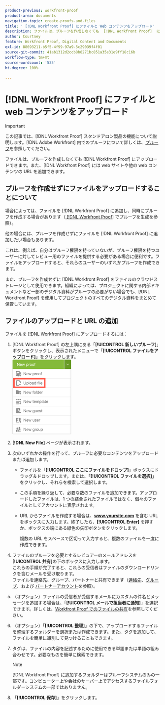 ```yaml
---
product-previous: workfront-proof
product-area: documents
navigation-topic: create-proofs-and-files
title: ' [!DNL Workfront Proof] にファイルと Web コンテンツをアップロード'
description: ファイルは、プルーフを作成しなくても  [!DNL Workfront Proof]  にアップロードできます。また、 [!DNL Workfront Proof] には web サイトや他の web コンテンツの URL を追加できます。
author: Courtney
feature: Workfront Proof, Digital Content and Documents
exl-id: 88693211-b5f5-4f99-97a9-5c29039f4f01
source-git-commit: 41ab1312d2ccb8b8271bc851a35e31e9ff18c16b
workflow-type: tm+mt
source-wordcount: '535'
ht-degree: 100%

---
```


# [!DNL Workfront Proof] にファイルと web コンテンツをアップロード

>[!IMPORTANT]
>
>この記事では、[!DNL Workfront Proof] スタンドアロン製品の機能について説明します。[!DNL Adobe Workfront] 内でのプルーフについて詳しくは、[プルーフ](../../../review-and-approve-work/proofing/proofing.md)を参照してください。

ファイルは、プルーフを作成しなくても [!DNL Workfront Proof] にアップロードできます。また、[!DNL Workfront Proof] には web サイトや他の web コンテンツの URL を追加できます。

## プルーフを作成せずにファイルをアップロードすることについて

場合によっては、ファイルを [!DNL Workfront Proof] に追加し、同時にプルーフを作成する場合があります（[ [!DNL Workfront Proof]](../../../workfront-proof/wp-work-proofsfiles/create-proofs-and-files/generate-proofs.md) でプルーフを生成を参照）。

他の場合には、プルーフを作成せずにファイルを [!DNL Workfront Proof] に追加したい場合もあります。

これは、例えば、自分はプルーフ権限を持っていないが、プルーフ権限を持つユーザーに対してレビュー用のファイルを提供する必要がある場合に便利です。ファイルをアップロードすると、それらのユーザーのいずれかプルーフを作成できます。

また、プルーフを作成せずに [!DNL Workfront Proof] をファイルのクラウドストレージとして使用できます。組織によっては、プロジェクトに関する内部ドキュメントなど一部のデジタル資料がプルーフの必要がない場合でも、[!DNL Workfront Proof] を使用してプロジェクトのすべてのデジタル資料をまとめて保管しています。

## ファイルのアップロードと URL の追加

ファイルを [!DNL Workfront Proof] にアップロードするには：

1. [!DNL Workfront Proof] の左上隅にある「**[!UICONTROL 新しいプルーフ]**」ボタンをクリックし、表示されたメニューで「**[!UICONTROL ファイルをアップロード]**」をクリックします。\
   ![](assets/new-proof-button-menu.png)

1. **[!DNL New File]** ページが表示されます。
1. 次のいずれかの操作を行って、プルーフに必要なコンテンツをアップロードまたは追加します。

   * ファイルを「**[!UICONTROL ここにファイルをドロップ]**」ボックスにドラッグ＆ドロップします。または、「**[!UICONTROL ファイルを選択]**」をクリックし、それらを検索して選択します。

   * この手順を繰り返して、必要な数のファイルを追加できます。アップロードしたファイルは、1 つの結合されたファイルではなく、個々のファイルとしてアカウントに表示されます。

   * URL からファイルを作成する場合は、**www.yoursite.com** を含む URL をボックスに入力します。終了したら、**[!UICONTROL Enter]** を押すか、ボックスの端にある緑色の矢印ボタンをクリックします。

     複数の URL をスペースで区切って入力すると、複数のファイルを一度に作成できます。

1. ファイルのプルーフを必要とするレビュアーのメールアドレスを&#x200B;**[!UICONTROL 共有]**&#x200B;の下のボックスに入力します。\
   これらの手順が完了すると、これらの受信者はファイルのダウンロードリンクを含むメールを受け取ります。\
   ファイルを連絡先、グループ、パートナーと共有できます（[連絡先](https://support.workfront.com/hc/ja-jp/sections/115000920808-Contacts)、[グループ](https://support.workfront.com/hc/ja-jp/sections/115000920828-Groups)、および [パートナーアカウント](https://support.workfront.com/hc/ja-jp/sections/115000912107-Partner-accounts)を参照）。

1. （オプション）ファイルの受信者が受信するメールにカスタムの件名とメッセージを追加する場合は、「**[!UICONTROL メールで担当者に通知]**」を選択できます。詳しくは、[Workfront Proof でのファイルの共有](../../../workfront-proof/wp-work-proofsfiles/share-proofs-and-files/share-files.md)を参照してください。

1. （オプション）「**[!UICONTROL 整理]**」の下で、アップロードするファイルを整理するフォルダーを選択または作成できます。また、タグを追加して、ファイルを簡単に識別して見つけることもできます。
1. タグは、ファイルの内容を記述するために使用できる単語または単語の組み合わせです。必要なものを簡単に検索できます。

   >[!NOTE]
   >
   > [!DNL Workfront Proof] に追加するフォルダーはプルーフシステムのみの一部です。コンピューター上や会社のサーバー上でアクセスするファイルフォルダーシステムの一部ではありません。

1. 「**[!UICONTROL 保存]**」をクリックします。
